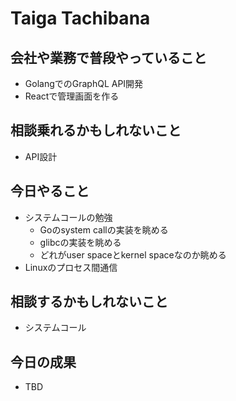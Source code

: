 # Taiga Tachibana

## 会社や業務で普段やっていること

- GolangでのGraphQL API開発
- Reactで管理画面を作る

## 相談乗れるかもしれないこと

- API設計

## 今日やること

- システムコールの勉強
  - Goのsystem callの実装を眺める
  - glibcの実装を眺める
  - どれがuser spaceとkernel spaceなのか眺める
- Linuxのプロセス間通信

## 相談するかもしれないこと

- システムコール

## 今日の成果

- TBD
